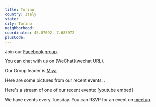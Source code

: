 ```yaml
---
title: Torino
country: Italy
state: 
city: Torino
neighborhood: 
coordinates: 45.07092, 7.685972
plusCode:
---
```

Join our [Facebook group](https://www.facebook.com/groups/free.code.camp.torino).

You can chat with us on [WeChat](wechat URL).

Our Group leader is [Miya](freecodecamp.org/miya)

Here are some pictures from our recent events:
![]().

Here's a stream of one of our recent events:
[youtube embed]

We have events every Tuesday. You can RSVP for an event on [meetup](meetupurl).

